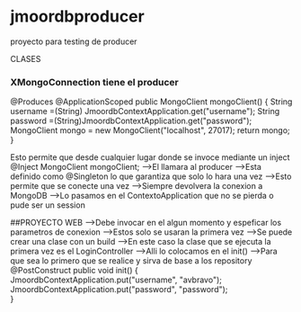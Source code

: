 # jmoordbproducer
proyecto para testing de producer

CLASES
### XMongoConnection tiene el producer 
 @Produces
    @ApplicationScoped
    public MongoClient mongoClient() {
        String username =(String) JmoordbContextApplication.get("username");
        String password =(String)JmoordbContextApplication.get("password");
        MongoClient mongo = new MongoClient("localhost", 27017);
        return mongo;
    } 

Esto permite que desde cualquier lugar donde se invoce mediante un inject
@Inject
MongoClient mongoClient;
-->El llamara al producer
-->Esta definido como @Singleton lo que garantiza que solo lo hara una vez
-->Esto permite que se conecte una vez 
-->Siempre devolvera la conexion a MongoDB
-->Lo pasamos en el ContextoApplication que no se pierda o pude ser un session


##PROYECTO WEB
-->Debe invocar en el algun momento y espeficar los parametros de conexion
-->Estos solo se usaran la primera vez
-->Se puede crear una clase con un build
-->En este caso la clase que se ejecuta la primera vez es el LoginController
-->Alli lo colocamos en el init() 
-->Para que sea lo primero que se realice y sirva de base a los repository
@PostConstruct
    public void init() {
        JmoordbContextApplication.put("username", "avbravo");
        JmoordbContextApplication.put("password", "password");       
    }
